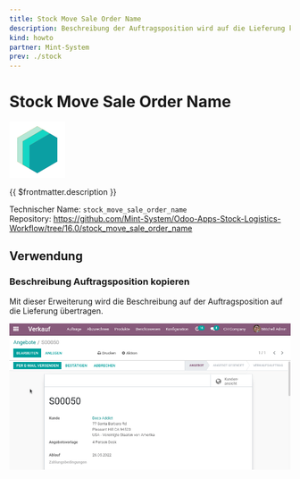 ```yaml
---
title: Stock Move Sale Order Name
description: Beschreibung der Auftragsposition wird auf die Lieferung kopiert.
kind: howto
partner: Mint-System
prev: ./stock
---
```

# Stock Move Sale Order Name
![icon_oms_box](attachments/icons_odoo_mint_system.png)

{{ $frontmatter.description }}

Technischer Name: `stock_move_sale_order_name`\
Repository: <https://github.com/Mint-System/Odoo-Apps-Stock-Logistics-Workflow/tree/16.0/stock_move_sale_order_name>

## Verwendung

### Beschreibung Auftragsposition kopieren

Mit dieser Erweiterung wird die Beschreibung auf der Auftragsposition auf die Lieferung übertragen.

![Stock Move Sale Order Name](attachments/Stock%20Move%20Sale%20Order%20Name.gif)
